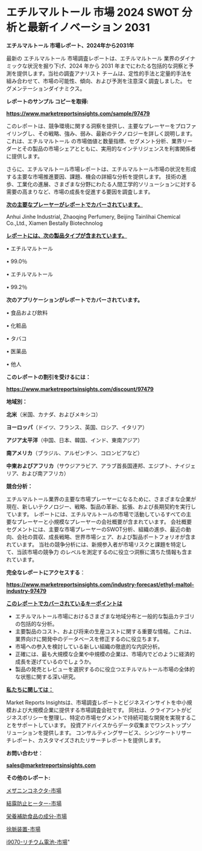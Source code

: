 # エチルマルトール 市場 2024 SWOT 分析と最新イノベーション 2031

<strong>エチルマルトール 市場レポート、2024年から2031年</strong>

最新の エチルマルトール 市場調査レポートは、エチルマルトール 業界のダイナミックな状況を掘り下げ、2024 年から 2031 年までにわたる包括的な洞察と予測を提供します。当社の調査アナリスト チームは、定性的手法と定量的手法を組み合わせて、市場の可能性、傾向、および予測を注意深く調査しました。 セグメンテーションダイナミクス。



<strong>レポートのサンプル コピーを取得:</strong> <a href=https://www.marketreportsinsights.com/sample/97479>

<strong><u>https://www.marketreportsinsights.com/sample/97479</u></strong></a>

このレポートは、競争環境に関する洞察を提供し、主要なプレーヤーをプロファイリングし、その戦略、強み、弱み、最新のテクノロジーを詳しく説明します。 これは、エチルマルトール の市場価値と数量指標、セグメント分析、業界リーダーとその製品の市場シェアとともに、実用的なインテリジェンスを利害関係者に提供します。

さらに、エチルマルトール市場レポートは、エチルマルトール市場の状況を形成する主要な市場推進要因、課題、機会の詳細な分析を提供します。 技術の進歩、工業化の進展、さまざまな分野にわたる人間工学的ソリューションに対する需要の高まりなど、市場の成長を促進する要因を調査します。



<strong><u>次の主要なプレーヤーがレポートでカバーされています。</u></strong>

Anhui Jinhe Industrial, Zhaoqing Perfumery, Beijing Tainlihai Chemical Co.,Ltd., Xiamen Bestally Biotechnolog



<strong><u><b>レポートには、次の製品タイプが含まれています。</b></u></strong>

• エチルマルトール

• 99.0％

• エチルマルトール

• 99.2％



<strong><b>次のアプリケーションがレポートでカバーされています。</b></strong>

• 食品および飲料

• 化粧品

• タバコ

• 医薬品

• 他人



<strong><b>このレポートの割引を受けるには：</b></strong><a href=https://www.marketreportsinsights.com/discount/97479>

<strong><u>https://www.marketreportsinsights.com/discount/97479</u></strong></a>



<strong>地域別：</strong>



<strong>北米</strong>（米国、カナダ、およびメキシコ）



<strong>ヨーロッパ</strong>（ドイツ、フランス、英国、ロシア、イタリア）



<strong>アジア太平洋</strong>（中国、日本、韓国、インド、東南アジア）



<strong>南アメリカ</strong>（ブラジル、アルゼンチン、コロンビアなど）



<strong>中東およびアフリカ</strong>（サウジアラビア、アラブ首長国連邦、エジプト、ナイジェリア、および南アフリカ）



<strong>競合分析：</strong>

エチルマルトール業界の主要な市場プレーヤーになるために、さまざまな企業が現在、新しいテクノロジー、戦略、製品の革新、拡張、および長期契約を実行しています。 レポートには、エチルマルトールの市場で活動しているすべての主要なプレーヤーと小規模なプレーヤーの会社概要が含まれています。 会社概要セグメントには、主要な市場プレーヤーのSWOT分析、組織の進歩、最近の動向、会社の買収、成長戦略、世界市場シェア、および製品ポートフォリオが含まれています。 当社の競争分析には、新規参入者が市場リスクと課題を特定して、当該市場の競争力 のレベルを測定するのに役立つ洞察に満ちた情報も含まれています。



<strong>完全なレポートにアクセスする</strong>：

<a href=https://www.marketreportsinsights.com/industry-forecast/ethyl-maltol-industry-97479>

<strong><u>https://www.marketreportsinsights.com/industry-forecast/ethyl-maltol-industry-97479</u></strong></a>



<strong><u><b>このレポートでカバーされているキーポイントは</b></u></strong>
<ul>
  <li>エチルマルトール市場におけるさまざまな地域分布と一般的な製品カテゴリの包括的な分析。</li>
  <li>主要製品のコスト、および将来の生産コストに関する重要な情報。これは、業界向けに開発中のデータベースを修正するのに役立ちます。</li>
  <li>市場への参入を検討している新しい組織の徹底的な内訳分析。</li>
  <li>正確には、最も大規模な企業や中規模の企業は、市場内でどのように経済的成長を遂げているのでしょうか。</li>
  <li>製品の発売とレビューを選択するのに役立つエチルマルトール市場の全体的な状態に関する深い研究。</li>
</ul>


<strong><u><b>私たちに関しては：</b></u></strong>

Market Reports Insightsは、市場調査レポートとビジネスインサイトを中小規模および大規模企業に提供する市場調査会社です。 同社は、クライアントがビジネスポリシーを整理し、特定の市場セグメントで持続可能な開発を実現することをサポートしています。 投資アドバイスからデータ収集までワンストップソリューションを提供します。 コンサルティングサービス、シンジケートリサーチレポート、カスタマイズされたリサーチレポートを提供します。



<strong><b>お問い合わせ</b></strong>：

<a href=mailto:sales@marketreportsinsights.com>

<strong><u>sales@marketreportsinsights.com</u></strong></a>



<strong>その他のレポート:</strong>

<a href=https://www.linkedin.com/pulse/メザニンコネクタ-市場-2023-競争分析と事業成長-2030-consumer-connection-collective-360-inc5f/>メザニンコネクタ-市場</a>

<a href=https://www.linkedin.com/pulse/結露防止ヒーター-市場-2023-総利益と主要ベンダー-2030-data-dive-discoveries-24-analysis-8bmxf/>結露防止ヒーター-市場</a>

<a href=https://www.linkedin.com/pulse/栄養補助食品の成分-市場-2023-swot-分析と最新イノベーション-idjbf/>栄養補助食品の成分-市場</a>

<a href=https://www.linkedin.com/pulse/徐脈装置-市場-2030-年までの需要に焦点を当てた-2023-年調査レポート-ehnpf/>徐脈装置-市場</a>

<a href=https://www.linkedin.com/pulse/i9070-リチウム電池-市場-2023-競争分析と事業成長-2030-uzknf/>i9070-リチウム電池-市場</a>"
